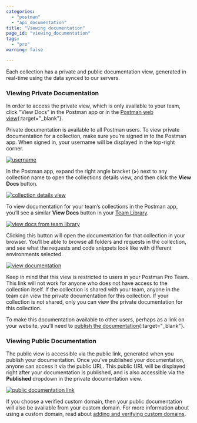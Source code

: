 ```yaml
---
categories:
  - "postman"
  - "api_documentation"
title: "Viewing documentation"
page_id: "viewing_documentation"
tags: 
  - "pro"
warning: false

---
```


Each collection has a private and public documentation view, generated in real-time using the data synced to our servers. 

### Viewing Private Documentation

In order to access the private view, which is only available to your team, click "View Docs" in the Postman app or in the [Postman web view](https://app.getpostman.com/dashboard/collections/team){:target="_blank"}. 

Private documentation is available to all Postman users. To view private documentation for a collection, make sure you’re signed in to the Postman app. When signed in, your username will be displayed in the top-right corner.

[![username](https://s3.amazonaws.com/postman-static-getpostman-com/postman-docs/59030701.png)](https://s3.amazonaws.com/postman-static-getpostman-com/postman-docs/59030701.png)

In the Postman app, expand the right angle bracket (**>**) next to any collection name to open the collections details view, and then click the **View Docs** button.

[![collection details view](https://s3.amazonaws.com/postman-static-getpostman-com/postman-docs/59030970.png)](https://s3.amazonaws.com/postman-static-getpostman-com/postman-docs/59030970.png)

To view documentation for your team’s collections in the Postman app, you’ll see a similar **View Docs** button in your [Team Library](/docs/postman/team_library/sharing). 

[![view docs from team library](https://www.getpostman.com/img/v1/docs/publishing_docs/Docs2.png)](https://www.getpostman.com/img/v1/docs/publishing_docs/Docs2.png)

Clicking this button will open the documentation for that collection in your browser. You’ll be able to browse all folders and requests in the collection, and see what the requests and code snippets look like with different environments selected.

[![view documentation](https://s3.amazonaws.com/postman-static-getpostman-com/postman-docs/59032512.png)](https://s3.amazonaws.com/postman-static-getpostman-com/postman-docs/59032512.png)

Keep in mind that this view is restricted to users in your Postman Pro Team. This link will not work for anyone who does not have access to the collection itself. If the collection is shared with your team, anyone in the team can view the private documentation for this collection. If your collection is not shared, only you can view the private documentation for this collection.

To make this documentation available to other users, perhaps as a link on your website, you’ll need to [publish the documentation](https://app.getpostman.com/dashboard/collections/team){:target="_blank"}.

### Viewing Public Documentation

The public view is accessible via the public link, generated when you publish your documentation. Once you've published your documentation, anyone can access it via the public URL. This public URL will be displayed right after your documentation is published, and is also accessible via the **Published** dropdown in the private documentation view.

[![public documentation link](https://s3.amazonaws.com/postman-static-getpostman-com/postman-docs/59031795.png)](https://s3.amazonaws.com/postman-static-getpostman-com/postman-docs/59031795.png)

If you choose a verified custom domain, then your public documentation will also be available from your custom domain. For more information about using a custom domain, read about [adding and verifying custom domains](/docs/postman/api_documentation/adding_and_verifying_custom_domains).
